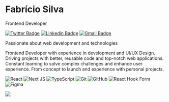 # Fabrício Silva

Frontend Developer

[![Twitter Badge](https://img.shields.io/badge/-@fabriciolak-E83963?style=flat-square&labelColor=E83963&logo=twitter&logoColor=white&link=https://twitter.com/fabriciolak)](https://twitter.com/fabriciolak) 
[![Linkedin Badge](https://img.shields.io/badge/-Fabrício%20Silva-E83963?style=flat-square&logo=Linkedin&logoColor=white&link=https://www.linkedin.com/in/fabriciolak/)](https://www.linkedin.com/in/fabriciolak/) 
[![Gmail Badge](https://img.shields.io/badge/-fabriciolak12@gmail.com-E83963?style=flat-square&logo=Gmail&logoColor=white&link=mailto:fabriciolak12@gmail.com)](mailto:fabriciolak12@gmail.com)

Passionate about web development and technologies

Frontend Developer with experience in development and UI/UX Design. Driving projects with better, reusable code and top-notch web applications. Constant learning to solve complex challenges and enhance user experience. From concept to launch and experience with personal projects.

![React](https://img.shields.io/badge/react-%2320232a.svg?style=for-the-badge&logo=react&logoColor=%2361DAFB)
![Next JS](https://img.shields.io/badge/Next-black?style=for-the-badge&logo=next.js&logoColor=white)
![TypeScript](https://img.shields.io/badge/typescript-%23007ACC.svg?style=for-the-badge&logo=typescript&logoColor=white)
![Git](https://img.shields.io/badge/git-%23F05033.svg?style=for-the-badge&logo=git&logoColor=white)
![GitHub](https://img.shields.io/badge/github-%23121011.svg?style=for-the-badge&logo=github&logoColor=white)
![React Hook Form](https://img.shields.io/badge/React%20Hook%20Form-%23EC5990.svg?style=for-the-badge&logo=reacthookform&logoColor=white)
![Figma](https://img.shields.io/badge/figma-%23F24E1E.svg?style=for-the-badge&logo=figma&logoColor=white)

![](https://komarev.com/ghpvc/?username=fbrcio&label=Profile+views&color=E83963&style=flat-square)
